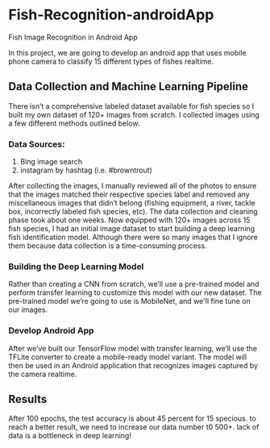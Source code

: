 # Fish-Recognition-androidApp
Fish Image Recognition in Android App 

In this project, we are going to develop an android app that uses mobile phone camera to classify 15 different types of fishes realtime.

## Data Collection and Machine Learning Pipeline

There isn’t a comprehensive labeled dataset available for fish species so I built my own dataset of 120+ images from scratch. 
I collected images using a few different methods outlined below.

### Data Sources:

1) Bing image search
2) instagram by hashtag (i.e. #browntrout)

After collecting the images, I manually reviewed all of the photos to ensure that the images matched their respective species label and removed any miscellaneous images that didn’t belong (fishing equipment, a river, tackle box, incorrectly labeled fish species, etc).
The data collection and cleaning phase took about one weeks. Now equipped with 120+ images across 15 fish species, I had an initial image dataset to start building a deep learning fish identification model. 
Although there were so many images that I ignore them because data collection is a time-consuming process.

### Building the Deep Learning Model
Rather than creating a CNN from scratch, we’ll use a pre-trained model and perform transfer learning to customize this model with our new dataset. The pre-trained model we’re going to use is MobileNet, and we'll fine tune on our images.

### Develop Android App
After we’ve built our TensorFlow model with transfer learning, we’ll use the TFLite converter to create a mobile-ready model variant. The model will then be used in an Android application that recognizes images captured by the camera realtime.

## Results
After 100 epochs, the test accuracy is about 45 percent for 15 specious. to reach a better result, we need to increase our data number t0 500+. lack of data is a bottleneck in deep learning!
